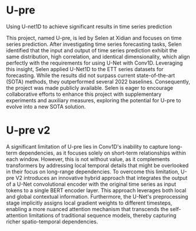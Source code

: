 # U-pre
Using U-net1D to achieve significant results in time series prediction

This project, named U-pre, is led by Selen at Xidian and focuses on time series prediction. After investigating time series forecasting tasks, Selen identified that the input and output of time series prediction exhibit the same distribution, high correlation, and identical dimensionality, which align perfectly with the requirements for using U-Net with Conv1D. Leveraging this insight, Selen applied U-Net1D to the ETT series datasets for forecasting. While the results did not surpass current state-of-the-art (SOTA) methods, they outperformed several 2022 baselines. Consequently, the project was made publicly available. Selen is eager to encourage collaborative efforts to enhance this project with supplementary experiments and auxiliary measures, exploring the potential for U-pre to evolve into a new SOTA solution. 

# U-pre v2

A significant limitation of U-pre lies in Conv1D's inability to capture long-term dependencies, as it focuses solely on short-term relationships within each window. However, this is not without value, as it complements transformers by addressing local temporal details that might be overlooked in their focus on long-range dependencies. To overcome this limitation, U-pre V2 introduces an innovative hybrid approach that integrates the output of a U-Net convolutional encoder with the original time series as input tokens to a single BERT encoder layer. This approach leverages both local and global contextual information. Furthermore, the U-Net's preprocessing stage implicitly assigns local gradient weights to different timesteps, enabling a more nuanced attention mechanism that transcends the self-attention limitations of traditional sequence models, thereby capturing richer spatio-temporal dependencies.